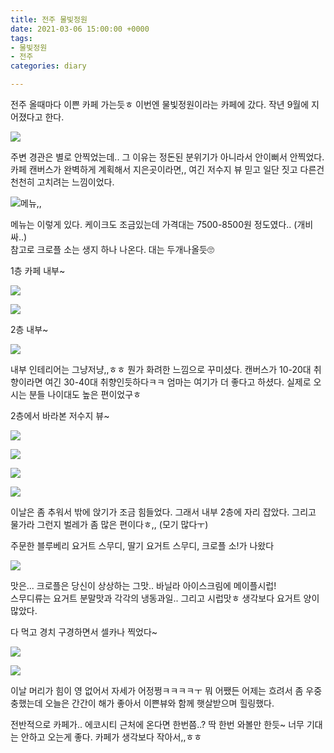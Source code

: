 ```yaml
---
title: 전주 물빛정원
date: 2021-03-06 15:00:00 +0000
tags:
- 물빛정원
- 전주
categories: diary

---
```

전주 올때마다 이쁜 카페 가는듯ㅎ 이번엔 물빛정원이라는 카페에 갔다. 작년 9월에 지어졌다고 한다.

![](https://blog.kakaocdn.net/dn/bi4LTb/btqZpV0F0Sg/KKx7bBPC2V3udBiyCpffpK/img.jpg)

  
주변 경관은 별로 안찍었는데.. 그 이유는 정돈된 분위기가 아니라서 안이뻐서 안찍었다.  
카페 캔버스가 완벽하게 계획해서 지은곳이라면,, 여긴 저수지 뷰 믿고 일단 짓고 다른건 천천히 고치려는 느낌이었다.

![](https://blog.kakaocdn.net/dn/EVShZ/btqZvMVWdaZ/jm44tcv5JFZ7I1JTywj7S1/img.jpg)메뉴,,

메뉴는 이렇게 있다. 케이크도 조금있는데 가격대는 7500-8500원 정도였다.. (개비싸..)  
참고로 크로플 소는 생지 하나 나온다. 대는 두개나올듯🙄  
  
  
1층 카페 내부\~

![](https://blog.kakaocdn.net/dn/de3kgr/btqZoxTxrk2/OEJyKRi9LnqE3OV89UOB8K/img.jpg)

![](https://blog.kakaocdn.net/dn/bhXMkU/btqZlOO0c1q/IWrrgsMvlCjv8RytlGXJI1/img.jpg)

  
  
2층 내부\~

![](https://blog.kakaocdn.net/dn/cE0wsm/btqZreSYQmi/FKQlWZXzCJ71mFtSssxQ90/img.jpg)

  
내부 인테리어는 그냥저냥,,ㅎㅎ 뭔가 화려한 느낌으로 꾸미셨다. 캔버스가 10-20대 취향이라면 여긴 30-40대 취향인듯하다ㅋㅋ 엄마는 여기가 더 좋다고 하셨다. 실제로 오시는 분들 나이대도 높은 편이었구ㅎ  
  
  
2층에서 바라본 저수지 뷰\~

![](https://blog.kakaocdn.net/dn/bJNogc/btqZvOsHvUu/KXNOt2XwgpbbrRnGnCJ1z1/img.jpg)

![](https://blog.kakaocdn.net/dn/bOD8eq/btqZtAnV0oM/7ZlUKffuQpFk8xenk8Gq9k/img.jpg)

![](https://blog.kakaocdn.net/dn/QCkQd/btqZywrLXz2/eDjECIliEDHpdL6KCQkw0k/img.jpg)

![](https://blog.kakaocdn.net/dn/bkDyfH/btqZlO9lbzf/xvaT9dVqKCls4WZWlkjvsk/img.jpg)

  
이날은 좀 추워서 밖에 앉기가 조금 힘들었다. 그래서 내부 2층에 자리 잡았다. 그리고 물가라 그런지 벌레가 좀 많은 편이다ㅎ,, (모기 많다ㅜ)  
  
  
주문한 블루베리 요거트 스무디, 딸기 요거트 스무디, 크로플 소!가 나왔다

![](https://blog.kakaocdn.net/dn/b2uTvB/btqZpU1K1Or/nzFJrNp8aCR458gcdErs31/img.jpg)

  
맛은... 크로플은 당신이 상상하는 그맛.. 바닐라 아이스크림에 메이플시럽!  
스무디류는 요거트 분말맛과 각각의 냉동과일.. 그리고 시럽맛ㅎ 생각보다 요거트 양이 많았다.  
  
  
다 먹고 경치 구경하면서 셀카나 찍었다\~

![](https://blog.kakaocdn.net/dn/YpyWW/btqZpe0rMuO/zxvJNWkGc8ke2ZUBVEnjb0/img.jpg)

![](https://blog.kakaocdn.net/dn/dnnGMd/btqZow1m6z3/yGf9EkkkaU8mk9W78Qr3e1/img.jpg)

  
이날 머리가 힘이 영 없어서 자세가 어정쩡ㅋㅋㅋㅋㅜ 뭐 어쨌든 어제는 흐려서 좀 우중충했는데 오늘은 간간이 해가 좋아서 이쁜뷰와 함께 햇살받으며 힐링했다.  
  
전반적으로 카페가.. 에코시티 근처에 온다면 한번쯤..? 딱 한번 와볼만 한듯\~ 너무 기대는 안하고 오는게 좋다. 카페가 생각보다 작아서,,ㅎㅎ